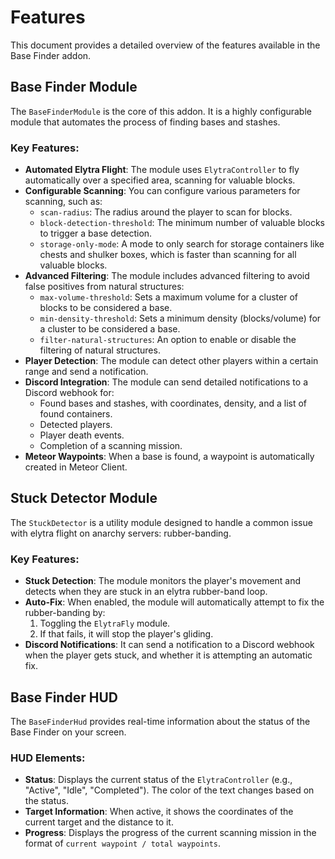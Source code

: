 # Features

This document provides a detailed overview of the features available in the Base Finder addon.

## Base Finder Module

The `BaseFinderModule` is the core of this addon. It is a highly configurable module that automates the process of finding bases and stashes.

### Key Features:

-   **Automated Elytra Flight**: The module uses `ElytraController` to fly automatically over a specified area, scanning for valuable blocks.
-   **Configurable Scanning**: You can configure various parameters for scanning, such as:
    -   `scan-radius`: The radius around the player to scan for blocks.
    -   `block-detection-threshold`: The minimum number of valuable blocks to trigger a base detection.
    -   `storage-only-mode`: A mode to only search for storage containers like chests and shulker boxes, which is faster than scanning for all valuable blocks.
-   **Advanced Filtering**: The module includes advanced filtering to avoid false positives from natural structures:
    -   `max-volume-threshold`: Sets a maximum volume for a cluster of blocks to be considered a base.
    -   `min-density-threshold`: Sets a minimum density (blocks/volume) for a cluster to be considered a base.
    -   `filter-natural-structures`: An option to enable or disable the filtering of natural structures.
-   **Player Detection**: The module can detect other players within a certain range and send a notification.
-   **Discord Integration**: The module can send detailed notifications to a Discord webhook for:
    -   Found bases and stashes, with coordinates, density, and a list of found containers.
    -   Detected players.
    -   Player death events.
    -   Completion of a scanning mission.
-   **Meteor Waypoints**: When a base is found, a waypoint is automatically created in Meteor Client.

## Stuck Detector Module

The `StuckDetector` is a utility module designed to handle a common issue with elytra flight on anarchy servers: rubber-banding.

### Key Features:

-   **Stuck Detection**: The module monitors the player's movement and detects when they are stuck in an elytra rubber-band loop.
-   **Auto-Fix**: When enabled, the module will automatically attempt to fix the rubber-banding by:
    1.  Toggling the `ElytraFly` module.
    2.  If that fails, it will stop the player's gliding.
-   **Discord Notifications**: It can send a notification to a Discord webhook when the player gets stuck, and whether it is attempting an automatic fix.

## Base Finder HUD

The `BaseFinderHud` provides real-time information about the status of the Base Finder on your screen.

### HUD Elements:

-   **Status**: Displays the current status of the `ElytraController` (e.g., "Active", "Idle", "Completed"). The color of the text changes based on the status.
-   **Target Information**: When active, it shows the coordinates of the current target and the distance to it.
-   **Progress**: Displays the progress of the current scanning mission in the format of `current waypoint / total waypoints`.
